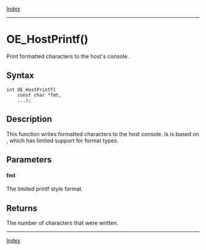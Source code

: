 [Index](index.md)

---
# OE_HostPrintf()

Print formatted characters to the host's console.

## Syntax

    int OE_HostPrintf(
        const char *fmt,
        ...);
## Description 

This function writes formatted characters to the host console. Is is based on , which has limited support for format types.



## Parameters

#### fmt

The limited printf style format.

## Returns

The number of characters that were written.

---
[Index](index.md)

